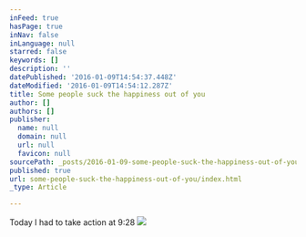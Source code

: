 ```yaml
---
inFeed: true
hasPage: true
inNav: false
inLanguage: null
starred: false
keywords: []
description: ''
datePublished: '2016-01-09T14:54:37.448Z'
dateModified: '2016-01-09T14:54:12.287Z'
title: Some people suck the happiness out of you
author: []
authors: []
publisher:
  name: null
  domain: null
  url: null
  favicon: null
sourcePath: _posts/2016-01-09-some-people-suck-the-happiness-out-of-you.md
published: true
url: some-people-suck-the-happiness-out-of-you/index.html
_type: Article

---
```

Today I had to take action at 9:28
![](https://the-grid-user-content.s3-us-west-2.amazonaws.com/8c1a27a4-ab68-447e-8699-d58b22a44cc7.PNG)